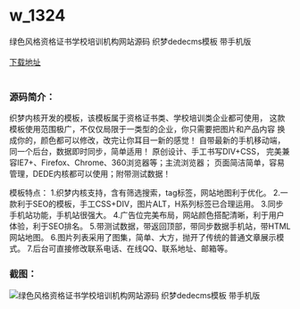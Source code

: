 # w_1324
绿色风格资格证书学校培训机构网站源码 织梦dedecms模板 带手机版
<br/></br>
[下载地址](https://www.uuid2.com/1324.html "下载地址")
<br/></br>
<h3>源码简介：</h3>
<p>织梦内核开发的模板，该模板属于资格证书类、学校培训类企业都可使用，
这款模板使用范围极广，不仅仅局限于一类型的企业，你只需要把图片和产品内容
换成你的，颜色都可以修改，改完让你耳目一新的感觉！
自带最新的手机移动端，同一个后台，数据即时同步，简单适用！
原创设计、手工书写DIV+CSS，
完美兼容IE7+、Firefox、Chrome、360浏览器等；主流浏览器；
页面简洁简单，容易管理，DEDE内核都可以使用；附带测试数据！<p>
<p>模板特点：
1.织梦内核支持，含有筛选搜索，tag标签，网站地图利于优化。
2.一款利于SEO的模板，手工CSS+DIV，图片ALT，H系列标签已合理运用。
3.同步手机站功能，手机站很强大。
4.广告位完美布局，网站颜色搭配清晰，利于用户体验，利于SEO排名。
5.带测试数据，带返回顶部，带同步数据手机站，带HTML网站地图。
6.图片列表采用了图集，简单、大方，抛开了传统的普通文章展示模式。
7.后台可直接修改联系电话、在线QQ、联系地址、邮箱等。<p>
<h3>截图：</h3>
<img src="https://www.uuid2.com/wp-content/uploads/img/202109/0d7b975621.gif" alt="绿色风格资格证书学校培训机构网站源码 织梦dedecms模板 带手机版">
